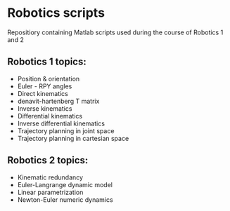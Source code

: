 # Robotics scripts
Repositiory containing Matlab scripts used during the course of Robotics 1 and 2


## Robotics 1 topics:

 - Position & orientation
 - Euler - RPY angles
 - Direct kinematics
 - denavit-hartenberg T matrix
 - Inverse kinematics
 - Differential kinematics
 - Inverse differential kinematics
 - Trajectory planning in joint space
 - Trajectory planning in cartesian space 

## Robotics 2 topics:

 - Kinematic redundancy
 - Euler-Langrange dynamic model
 - Linear parametrization
 - Newton-Euler numeric dynamics
